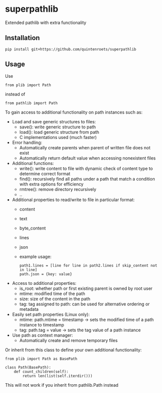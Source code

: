 # superpathlib
Extended pathlib with extra functionality

## Installation

```shell
pip install git+https://github.com/quintenroets/superpathlib
```

## Usage
Use 

```shell
from plib import Path
```
instead of

```shell
from pathlib import Path
```

To gain access to additional functionality on path instances such as:
* Load and save generic structures to files:
    * save(): write generic structure to path
    * load(): load generic structure from path
    * C implementations used (much faster)
* Error handling:
    * Automatically create parents when parent of written file does not exist
    * Automatically return default value when accessing nonexistent files
* Additional functions:
    * write(): write content to file with dynamic check of content type to determine correct format
    * find(): recursively find all paths under a path that match a condition with extra options for efficiency
    * rmtree(): remove directory recursively
    * ..
* Additional properties to read/write to file in particular format:
    * content
    * text
    * byte_content
    * lines
    * json
    
    * example usage: 

        ```shell
        path1.lines = [line for line in path2.lines if skip_content not in line]
        path.json = {key: value}
        ```
* Access to additional properties:
    * is_root: whether path or first existing parent is owned by root user
    * mtime: modified time of the path
    * size: size of the content in the path
    * tag: tag assigned to path: can be used for alternative ordering or metadata
* Easily set path properties (Linux only):
    * mtime: path.mtime = timestamp -> sets the modified time of a path instance to timestamp
    * tag: path.tag = value -> sets the tag value of a path instance
* Use path as context manager:
    * Automatically create and remove temporary files

Or inherit from this class to define your own additional functionality:

```shell
from plib import Path as BasePath

class Path(BasePath):
    def count_children(self):
        return len(list(self.iterdir()))
```

This will not work if you inherit from pathlib.Path instead
